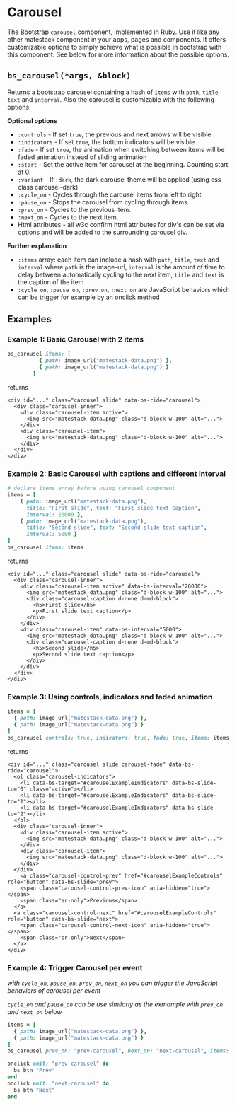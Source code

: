 # Carousel

The Bootstrap `carousel` component, implemented in Ruby. Use it like any other matestack component in your apps, pages and components. It offers customizable options to simply achieve what is possible in bootstrap with this component. See below for more information about the possible options.

## `bs_carousel(*args, &block)`

Returns a bootstrap carousel containing a hash of `items` with `path`, `title`, `text` and `interval`. Also the carousel is customizable with the following options.

**Optional options**

* `:controls` - If set `true`, the previous and next arrows will be visible
* `:indicators` - If set `true`, the bottom indicators will be visible
* `:fade` - If set `true`, the animation when switching between items will be faded animation instead of sliding animation
* `:start` - Set the active item for carousel at the beginning. Counting start at 0.
* `:variant` - If `:dark`, the dark carousel theme will be applied \(using css class carousel-dark\)
* `:cycle_on` - Cycles through the carousel items from left to right.
* `:pause_on` - Stops the carousel from cycling through items.
* `:prev_on` - Cycles to the previous item.
* `:next_on` - Cycles to the next item.
* Html attributes - all w3c confirm html attributes for div's can be set via options and will be added to the surrounding carousel div.

**Further explanation**

* `:items` array: each item can include a hash with `path`, `title`, `text` and `interval` where `path` is the image-url, `interval` is the amount of time to delay between automatically cycling to the next item, `title` and `text` is the caption of the item
* `:cycle_on`, `:pause_on`, `:prev_on`, `:next_on` are JavaScript behaviors which can be trigger for example by an onclick method

## Examples

### Example 1: Basic Carousel with 2 items

```ruby
bs_carousel items: [
          { path: image_url("matestack-data.png") },
          { path: image_url("matestack-data.png") }
        ]
```

returns

```markup
<div id="..." class="carousel slide" data-bs-ride="carousel">
  <div class="carousel-inner">
    <div class="carousel-item active">
      <img src="matestack-data.png" class="d-block w-100" alt="...">
    </div>
    <div class="carousel-item">
      <img src="matestack-data.png" class="d-block w-100" alt="...">
    </div>
  </div>
</div>
```

### Example 2: Basic Carousel with captions and different interval

```ruby
# declare items array before using carousel component
items = [
    { path: image_url("matestack-data.png"),
      title: "First slide", text: "First slide text caption",
      interval: 20000 },
    { path: image_url("matestack-data.png"),
      title: "Second slide", text: "Second slide text caption",
      interval: 5000 }
]
bs_carousel items: items
```

returns

```markup
<div id="..." class="carousel slide" data-bs-ride="carousel">
  <div class="carousel-inner">
    <div class="carousel-item active" data-bs-interval="20000">
      <img src="matestack-data.png" class="d-block w-100" alt="...">
      <div class="carousel-caption d-none d-md-block">
        <h5>First slide</h5>
        <p>First slide text caption</p>
      </div>
    </div>
    <div class="carousel-item" data-bs-interval="5000">
      <img src="matestack-data.png" class="d-block w-100" alt="...">
      <div class="carousel-caption d-none d-md-block">
        <h5>Second slide</h5>
        <p>Second slide text caption</p>
      </div>
    </div>
  </div>
</div>
```

### Example 3: Using controls, indicators and faded animation

```ruby
items = [
  { path: image_url("matestack-data.png") },
  { path: image_url("matestack-data.png") }
]
bs_carousel controls: true, indicators: true, fade: true, items: items
```

returns

```markup
<div id="..." class="carousel slide carousel-fade" data-bs-ride="carousel">
  <ol class="carousel-indicators">
    <li data-bs-target="#carouselExampleIndicators" data-bs-slide-to="0" class="active"></li>
    <li data-bs-target="#carouselExampleIndicators" data-bs-slide-to="1"></li>
    <li data-bs-target="#carouselExampleIndicators" data-bs-slide-to="2"></li>
  </ol>
  <div class="carousel-inner">
    <div class="carousel-item active">
      <img src="matestack-data.png" class="d-block w-100" alt="...">
    </div>
    <div class="carousel-item">
      <img src="matestack-data.png" class="d-block w-100" alt="...">
    </div>
  </div>
    <a class="carousel-control-prev" href="#carouselExampleControls" role="button" data-bs-slide="prev">
    <span class="carousel-control-prev-icon" aria-hidden="true"></span>
    <span class="sr-only">Previous</span>
  </a>
  <a class="carousel-control-next" href="#carouselExampleControls" role="button" data-bs-slide="next">
    <span class="carousel-control-next-icon" aria-hidden="true"></span>
    <span class="sr-only">Next</span>
  </a>
</div>
```

### Example 4: Trigger Carousel per event

_with `cycle_on`, `pause_on`, `prev_on`, `next_on` you can trigger the JavaScript behaviors of carousel per event_

_`cycle_on` and `pause_on` can be use similarly as the exmample with `prev_on` and `next_on` below_

```ruby
items = [
  { path: image_url("matestack-data.png") },
  { path: image_url("matestack-data.png") }
]
bs_carousel prev_on: "prev-carousel", next_on: "next-carousel", items: items

onclick emit: "prev-carousel" do
  bs_btn "Prev"
end
onclick emit: "next-carousel" do
  bs_btn "Next"
end
```

